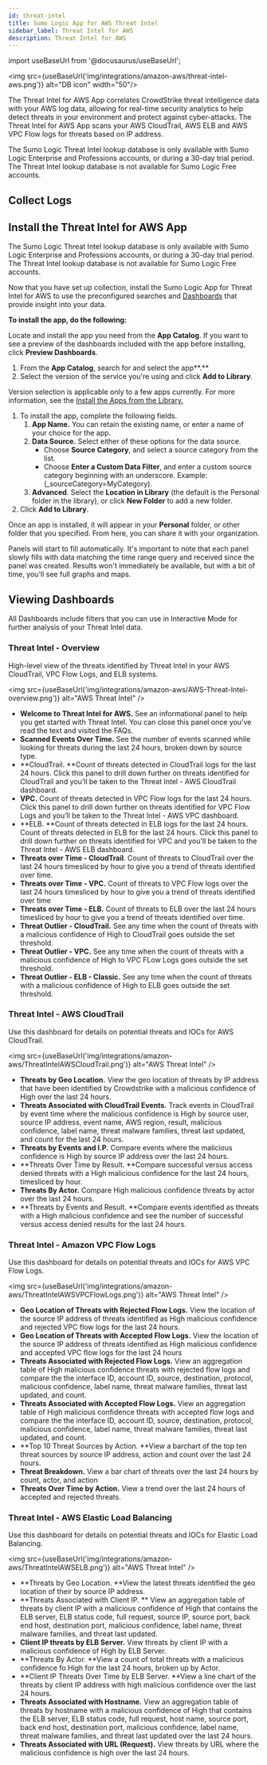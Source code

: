 ```yaml
---
id: threat-intel
title: Sumo Logic App for AWS Threat Intel
sidebar_label: Threat Intel for AWS
description: Threat Intel for AWS
---
```


import useBaseUrl from '@docusaurus/useBaseUrl';

<img src={useBaseUrl('img/integrations/amazon-aws/threat-intel-aws.png')} alt="DB icon" width="50"/>


The Threat Intel for AWS App correlates CrowdStrike threat intelligence data with your AWS log data, allowing for real-time security analytics to help detect threats in your environment and protect against cyber-attacks. The Threat Intel for AWS App scans your AWS CloudTrail, AWS ELB and AWS VPC Flow logs for threats based on IP address.

The Sumo Logic Threat Intel lookup database is only available with Sumo Logic Enterprise and Professions accounts, or during a 30-day trial period. The Threat Intel lookup database is not available for Sumo Logic Free accounts.

## Collect Logs



## Install the Threat Intel for AWS App

The Sumo Logic Threat Intel lookup database is only available with Sumo Logic Enterprise and Professions accounts, or during a 30-day trial period. The Threat Intel lookup database is not available for Sumo Logic Free accounts.

Now that you have set up collection, install the Sumo Logic App for Threat Intel for AWS to use the preconfigured searches and [Dashboards](https://help.sumologic.com/07Sumo-Logic-Apps/01Amazon_and_AWS/Threat_Intel_for_AWS/Threat-Intel-for-AWS-App-Dashboard#Dashboards) that provide insight into your data.

**To install the app, do the following:**

Locate and install the app you need from the **App Catalog**. If you want to see a preview of the dashboards included with the app before installing, click **Preview Dashboards**.

1. From the **App Catalog**, search for and select the app**.**
2. Select the version of the service you're using and click **Add to Library**.

Version selection is applicable only to a few apps currently. For more information, see the [Install the Apps from the Library.](https://help.sumologic.com/01Start-Here/Library/Apps-in-Sumo-Logic/Install-Apps-from-the-Library)

1. To install the app, complete the following fields.
    1. **App Name.** You can retain the existing name, or enter a name of your choice for the app. 
    2. **Data Source.** Select either of these options for the data source. 
        * Choose **Source Category**, and select a source category from the list. 
        * Choose **Enter a Custom Data Filter**, and enter a custom source category beginning with an underscore. Example: (_sourceCategory=MyCategory). 
    3. **Advanced**. Select the **Location in Library** (the default is the Personal folder in the library), or click **New Folder** to add a new folder.
2. Click **Add to Library**.

Once an app is installed, it will appear in your **Personal** folder, or other folder that you specified. From here, you can share it with your organization.

Panels will start to fill automatically. It's important to note that each panel slowly fills with data matching the time range query and received since the panel was created. Results won't immediately be available, but with a bit of time, you'll see full graphs and maps.


## Viewing Dashboards

All Dashboards include filters that you can use in Interactive Mode for further analysis of your Threat Intel data.


### Threat Intel - Overview

High-level view of the threats identified by Threat Intel in your AWS CloudTrail, VPC Flow Logs, and ELB systems.

<img src={useBaseUrl('img/integrations/amazon-aws/AWS-Threat-Intel-overview.png')} alt="AWS Threat Intel" />

* **Welcome to Threat Intel for AWS.** See an informational panel to help you get started with Threat Intel. You can close this panel once you’ve read the text and visited the FAQs.
* **Scanned Events Over Time.**  See the number of events scanned while looking for threats during the last 24 hours, broken down by source type.  
* **CloudTrail. **Count of threats detected in CloudTrail logs for the last 24 hours. Click this panel to drill down further on threats identified for CloudTrail and you’ll be taken to the Threat Intel - AWS CloudTrail dashboard.
* **VPC.** Count of threats detected in VPC Flow logs for the last 24 hours. Click this panel to drill down further on threats identified for VPC Flow Logs and you’ll be taken to the Threat Intel - AWS VPC dashboard.
* **ELB. **Count of threats detected in ELB logs for the last 24 hours. Count of threats detected in ELB for the last 24 hours. Click this panel to drill down further on threats identified for VPC and you’ll be taken to the Threat Intel - AWS ELB dashboard.
* **Threats over Time - CloudTrail**. Count of threats to CloudTrail over the last 24 hours timesliced by hour to give you a trend of threats identified over time.
* **Threats over Time - VPC.** Count of threats to VPC Flow logs over the last 24 hours timesliced by hour to give you a trend of threats identified over time
* **Threats over Time - ELB.** Count of threats to ELB over the last 24 hours timesliced by hour to give you a trend of threats identified over time.
* **Threat Outlier - CloudTrail.** See any time when the count of threats with a malicious confidence of High to CloudTrail goes outside the set threshold.
* **Threat Outlier - VPC.** See any time when the count of threats with a malicious confidence of High to VPC FLow Logs goes outside the set threshold.
* **Threat Outlier - ELB - Classic.** See any time when the count of threats with a malicious confidence of High to ELB goes outside the set threshold.


### Threat Intel - AWS CloudTrail

Use this dashboard for details on potential threats and IOCs for AWS CloudTrail.

<img src={useBaseUrl('img/integrations/amazon-aws/ThreatIntelAWSCloudTrail.png')} alt="AWS Threat Intel" />

* **Threats by Geo Location.** View the geo location of threats by IP address that have been identified by Crowdstrike with a malicious confidence of High over the last 24 hours.
* **Threats Associated with CloudTrail Events.** Track events in CloudTrail by event time where the malicious confidence is High by source user, source IP address, event name, AWS region, result, malicious confidence, label name, threat malware families, threat last updated, and count for the last 24 hours.
* **Threats by Events and I.P.** Compare events where the malicious confidence is High by source IP address over the last 24 hours.
* **Threats Over Time by Result. **Compare successful versus access denied threats with a High malicious confidence for the last 24 hours, timesliced by hour.
* **Threats By Actor.** Compare High malicious confidence threats by actor over the last 24 hours.
* **Threats by Events and Result. **Compare events identified as threats with a High malicious confidence and see the number of successful versus access denied results for the last 24 hours.


### Threat Intel - Amazon VPC Flow Logs

Use this dashboard for details on potential threats and IOCs for AWS VPC Flow Logs.

<img src={useBaseUrl('img/integrations/amazon-aws/ThreatIntelAWSVPCFlowLogs.png')} alt="AWS Threat Intel" />

* **Geo Location of Threats with Rejected Flow Logs.** View the location of the source IP address of threats identified as High malicious confidence and rejected VPC flow logs for the last 24 hours.
* **Geo Location of Threats with Accepted Flow Logs.** View the location of the source IP address of threats identified as High malicious confidence and accepted VPC flow logs for the last 24 hours
* **Threats Associated with Rejected Flow Logs.** View an aggregation table of High malicious confidence threats with rejected flow logs and compare the the interface ID, account ID, source, destination, protocol, malicious confidence, label name, threat malware families, threat last updated, and count.
* **Threats Associated with Accepted Flow Logs.** View an aggregation table of High malicious confidence threats with accepted flow logs and compare the the interface ID, account ID, source, destination, protocol, malicious confidence, label name, threat malware families, threat last updated, and count.
* **Top 10 Threat Sources by Action. **View a barchart of the top ten threat sources by source IP address, action and count over the last 24 hours.
* **Threat Breakdown.** View a bar chart of threats over the last 24 hours by count, actor, and action
* **Threats Over Time by Action.** View a trend over the last 24 hours of accepted and rejected threats.


### Threat Intel - AWS Elastic Load Balancing

Use this dashboard for details on potential threats and IOCs for Elastic Load Balancing.

<img src={useBaseUrl('img/integrations/amazon-aws/ThreatIntelAWSELB.png')} alt="AWS Threat Intel" />

* **Threats by Geo Location. **View the latest threats identified the geo location of their by source IP address.
* **Threats Associated with Client IP. ** View an aggregation table of threats by client IP with a malicious confidence of High that contains the ELB server, ELB status code, full request, source IP,  source port, back end host, destination port, malicious confidence, label name, threat malware families, and threat last updated.
* **Client IP threats by ELB Server.** View threats by client IP with a malicious confidence of High by ELB Server.
* **Threats By Actor. **View a count of total threats with a malicious confidence fo High for the last 24 hours, broken up by Actor.
* **Client IP Threats Over Time by ELB Server. **View a line chart of the threats by client IP address with high malicious confidence over the last 24 hours.
* **Threats Associated with Hostname.** View an aggregation table of threats by hostname with a malicious confidence of High that contains the ELB server, ELB status code, full request, host name,  source port, back end host, destination port, malicious confidence, label name, threat malware families, and threat last updated over the last 24 hours.
* **Threats Associated with URL (Request).** View threats by URL where the malicious confidence is high over the last 24 hours.
